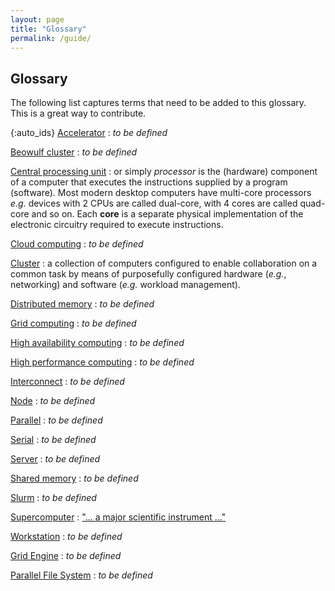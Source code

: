 ```yaml
---
layout: page
title: "Glossary"
permalink: /guide/
---
```


## Glossary

The following list captures terms that need to be added to this glossary. This
is a great way to contribute.

{:auto_ids}
[Accelerator](https://en.wikipedia.org/wiki/Hardware_acceleration)
:    *to be defined*

[Beowulf cluster](https://en.wikipedia.org/wiki/Beowulf_cluster)
:    *to be defined*

[Central processing unit](https://en.wikipedia.org/wiki/CPU)
:     or simply *processor* is the (hardware) component of a computer that
      executes the instructions supplied by a program (software). Most modern
      desktop computers have multi-core processors *e.g.* devices with 2 CPUs
      are called dual-core, with 4 cores are called quad-core and so on. Each
      **core** is a separate physical implementation of the electronic
      circuitry required to execute instructions.

[Cloud computing](https://en.wikipedia.org/wiki/Cloud_computing)
:    *to be defined*

[Cluster](https://en.wikipedia.org/wiki/Computer_cluster)
:     a collection of computers configured to enable collaboration on a common
      task by means of purposefully configured hardware (*e.g.*, networking)
      and software (*e.g.* workload management).

[Distributed memory](https://en.wikipedia.org/wiki/Distributed_memory)
:    *to be defined*

[Grid computing](https://en.wikipedia.org/wiki/Grid_computing)
:    *to be defined*

[High availability computing](https://en.wikipedia.org/wiki/High_availability)
:    *to be defined*

[High performance computing](https://en.wikipedia.org/wiki/Supercomputer)
:    *to be defined*

[Interconnect](https://en.wikipedia.org/wiki/Supercomputer_architecture)
:    *to be defined*

[Node](https://en.wikipedia.org/wiki/Node_(computer_science))
:    *to be defined*

[Parallel](https://en.wikipedia.org/wiki/Parallel_computing)
:    *to be defined*

[Serial](https://en.wikipedia.org/wiki/Serial_computer)
:    *to be defined*

[Server](https://en.wikipedia.org/wiki/Server_(computing))
:    *to be defined*

[Shared memory](https://en.wikipedia.org/wiki/Shared_memory)
:    *to be defined*

[Slurm](https://en.wikipedia.org/wiki/Slurm_Workload_Manager)
:    *to be defined*

[Supercomputer](https://en.wikipedia.org/wiki/Supercomputer)
:    ["... a major scientific instrument ..."](
https://www.hpcnotes.com/2015/10/essential-analogies-for-hpc-advocate.html)

[Workstation](https://en.wikipedia.org/wiki/Workstation)
:    *to be defined*

[Grid Engine](https://en.wikipedia.org/wiki/Oracle_Grid_Engine)
:    *to be defined*

[Parallel File System](https://en.wikipedia.org/wiki/Distributed_file_systems)
:    *to be defined*
